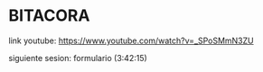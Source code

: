 # BITACORA

link youtube: https://www.youtube.com/watch?v=_SPoSMmN3ZU

siguiente sesion: formulario (3:42:15)

